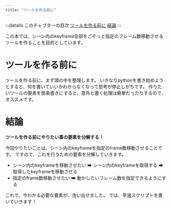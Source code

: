 ```yaml
---
title: "ツールを作る前に"
---
```


:::details このチャプターの目次
[ツールを作る前に](#ツールを作る前に)
[結論](#結論)
:::

この本では、シーン内のkeyframe全部をごそっと指定のフレーム数移動させるツールを作ることを目的としています。


# ツールを作る前に
ツールを作る前に、まず頭の中を整理します。
いきなりpythonを書き始めようとすると、何を書いていいかわからなくなって思考が停止しがちです。
作りたいツールの要素を箇条書きにすると、意外と書く処理は簡単だったりするので、オススメです。

# 結論
**ツールを作る前にやりたい事の要素を分解する！**

今回やりたいことは、シーン内のkeyframeを指定のframe数移動させることです。
ですので、これを行うための要素を分解していきます。

- シーン内のkeyframeを移動させたい
    ➡ シーン内のkeyframeを取得する
    ➡ 取得したkeyframeを移動させる
- 指定のframe数移動させたい
    ➡ 動かしたいフレーム数を指定できるようにする

これで、今わかる必要な要素が、洗い出せました。
では、早速スクリプトを書いていきます！
